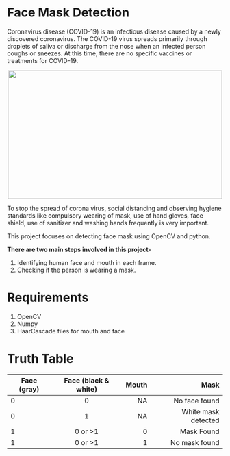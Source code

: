 # Face Mask Detection
<p>Coronavirus disease (COVID-19) is an infectious disease caused by a newly discovered coronavirus. 
The COVID-19 virus spreads primarily through droplets of saliva or discharge from the nose when an infected person coughs or sneezes.
At this time, there are no specific vaccines or treatments for COVID-19.</p>
<p align="center">
<img src="https://www.who.int/images/default-source/health-topics/coronavirus/gettyimages-1203376093.tmb-1024v.png?Culture=en&sfvrsn=6e0c1bc7_6%201024w" width=500 height=300>
</p>
<p> To stop the spread of corona virus, social distancing and observing hygiene standards like compulsory wearing of mask, use of hand gloves, face shield, use of sanitizer and washing hands frequently is very important.</p>
<p> This project focuses on detecting face mask using OpenCV and python.</p>

**There are two main steps involved in this project-**
1. Identifying human face and mouth in each frame.
2. Checking if the person is wearing a mask.

# Requirements
1. OpenCV
2. Numpy
3. HaarCascade files for mouth and face

# Truth Table

| Face (gray)  |  Face (black & white)  | Mouth | Mask |
|--------------|:----------------------:|------:|-----:|
| 0 |  0 | NA | No face found |
| 0 |  1 | NA | White mask detected |
| 1 | 0 or >1 | 0 | Mask Found |
| 1 | 0 or >1 | 1 | No mask found |   




